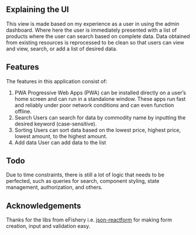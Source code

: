 ##  Explaining the UI

This view is made based on my experience as a user in using the admin dashboard. Where here the user is immediately presented with a list of products where the user can search based on complete data. Data obtained from existing resources is reprocessed to be clean so that users can view and view, search, or add a list of desired data.

## Features

The features in this application consist of:
1. PWA
Progressive Web Apps (PWA) can be installed directly on a user’s home screen and can run in a standalone window. These apps run fast and reliably under poor network conditions and can even function offline.
2. Search
Users can search for data by commodity name by inputting the desired keyword (case-sensitive).
3. Sorting
Users can sort data based on the lowest price, highest price, lowest amount, to the highest amount.
4. Add data
User can add data to the list

## Todo

Due to time constraints, there is still a lot of logic that needs to be perfected, such as queries for search, component styling, state management, authorization, and others.

## Acknowledgements

Thanks for the libs from eFishery i.e. [json-reactform](https://github.com/eFishery/json-reactform) for making form creation, input and validation easy.
